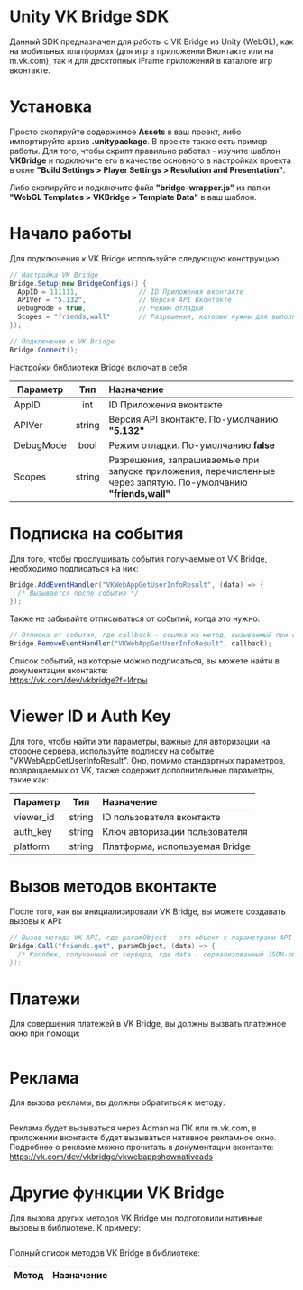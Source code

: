 # Unity VK Bridge SDK
Данный SDK предназначен для работы с VK Bridge из Unity (WebGL), как на мобильных платформах (для игр в приложении Вконтакте или на m.vk.com), так и для десктопных iFrame приложений в каталоге игр вконтакте.

# Установка
Просто скопируйте содержимое **Assets** в ваш проект, либо импортируйте архив **.unitypackage**. В проекте также есть пример работы.
Для того, чтобы скрипт правильно работал - изучите шаблон **VKBridge** и подключите его в качестве основного в настройках проекта в окне **"Build Settings > Player Settings > Resolution and Presentation"**.

Либо скопируйте и подключите файл **"bridge-wrapper.js"** из папки **"WebGL Templates > VKBridge > Template Data"** в ваш шаблон.

# Начало работы
Для подключения к VK Bridge используйте следующую конструкцию:
```csharp
// Настройка VK Bridge
Bridge.Setup(new BridgeConfigs() {
  AppID = 111111,               // ID Приложения вконтакте
  APIVer = "5.132",             // Версия API Вконтакте
  DebugMode = true,             // Режим отладки
  Scopes = "friends,wall"       // Разрешения, которые нужны для выполнения запросов к API вконтакте
});

// Подключение к VK Bridge
Bridge.Connect();
```

Настройки библиотеки Bridge включат в себя:

| Параметр       | Тип                | Назначение |
| ------------- |:------------------:| :-----|
| AppID     | int | ID Приложения вконтакте |
| APIVer     | string | Версия API вконтакте. По-умолчанию **"5.132"** |
| DebugMode  | bool | Режим отладки. По-умолчанию **false** |
| Scopes | string | Разрешения, запрашиваемые при запуске приложения, перечисленные через запятую. По-умолчанию **"friends,wall"** |

# Подписка на события
Для того, чтобы прослушивать события получаемые от VK Bridge, необходимо подписаться на них:
```csharp
Bridge.AddEventHandler("VKWebAppGetUserInfoResult", (data) => {
  /* Вызывается после события */
});
```

Также не забывайте отписываться от событий, когда это нужно:
```csharp
// Отписка от события, где callback - ссылка на метод, вызываемый при событии
Bridge.RemoveEventHandler("VKWebAppGetUserInfoResult", callback);
```

Список событий, на которые можно подписаться, вы можете найти в документации вконтакте:<br/>
https://vk.com/dev/vkbridge?f=Игры

# Viewer ID и Auth Key
Для того, чтобы найти эти параметры, важные для авторизации на стороне сервера, используйте подписку на событие "VKWebAppGetUserInfoResult".
Оно, помимо стандартных параметров, возвращаемых от VK, также содержит дополнительные параметры, такие как:

| Параметр       | Тип                | Назначение |
| ------------- |:------------------:| :-----|
| viewer_id     | string | ID пользователя вконтакте |
| auth_key     | string | Ключ авторизации пользователя |
| platform | string | Платформа, используемая Bridge |

# Вызов методов вконтакте
После того, как вы инициализировали VK Bridge, вы можете создавать вызовы к API:
```csharp
// Вызов метода VK API, где paramObject - это объект с параметрами API метода
Bridge.Call("friends.get", paramObject, (data) => {
  /* Коллбек, полученный от сервера, где data - сериализованный JSON-объект в виде string
});
```

# Платежи
Для совершения платежей в VK Bridge, вы должны вызвать платежное окно при помощи:
```csharp

```

# Реклама
Для вызова рекламы, вы должны обратиться к методу:
```csharp

```

Реклама будет вызываться через Adman на ПК или m.vk.com, в приложении вконтакте будет вызываться нативное рекламное окно.
Подробнее о рекламе можно прочитать в документации вконтакте:<br/>
https://vk.com/dev/vkbridge/vkwebappshownativeads

# Другие функции VK Bridge
Для вызова других методов VK Bridge мы подготовили нативные вызовы в библиотеке. К примеру:
```csharp

```

Полный список методов VK Bridge в библиотеке:

| Метод | Назначение |
| ------------- | ------------- |
